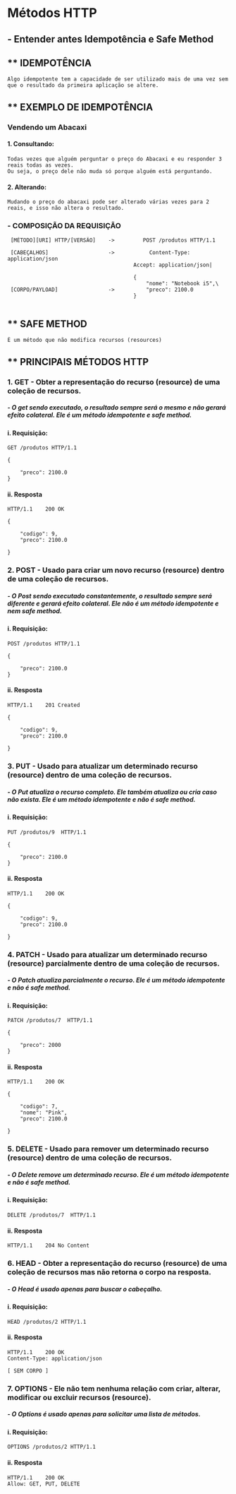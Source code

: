 # Métodos HTTP
## - Entender antes Idempotência e Safe Method
## ** IDEMPOTÊNCIA
````
Algo idempotente tem a capacidade de ser utilizado mais de uma vez sem que o resultado da primeira aplicação se altere.
````
## ** EXEMPLO DE IDEMPOTÊNCIA
### Vendendo um Abacaxi
#### 1. Consultando:
````
Todas vezes que alguém perguntar o preço do Abacaxi e eu responder 3 reais todas as vezes.
Ou seja, o preço dele não muda só porque alguém está perguntando.

````

#### 2. Alterando:
````
Mudando o preço do abacaxi pode ser alterado várias vezes para 2 reais, e isso não altera o resultado.

````

### - COMPOSIÇÃO DA REQUISIÇÃO
````
 [MÉTODO][URI] HTTP/[VERSÃO]    ->         POST /produtos HTTP/1.1 
 
 [CABEÇALHOS]                   ->           Content-Type: application/json
										Accept: application/json|
										
										{ 
											"nome": "Notebook i5",\
 [CORPO/PAYLOAD]		        ->			"preco": 2100.0
										}
 						
````

## ** SAFE METHOD
````
É um método que não modifica recursos (resources)

````

## ** PRINCIPAIS MÉTODOS HTTP

### 1. GET - Obter a representação do recurso (resource) de uma coleção de recursos.
##### - O get sendo executado, o resultado sempre será o mesmo e não gerará efeito colateral. Ele é um método idempotente e safe method.

#### i. Requisição:
````
GET /produtos HTTP/1.1 

{ 

	"preco": 2100.0
}									

````

#### ii. Resposta
````
HTTP/1.1 	200 OK	

{ 

	"codigo": 9,
	"preco": 2100.0

}							

````

										
### 2. POST - Usado para criar um novo recurso (resource) dentro de uma coleção de recursos.
##### - O Post sendo executado constantemente, o resultado sempre será diferente e gerará efeito colateral. Ele não é um método idempotente e nem safe method.
#### i. Requisição:
````
POST /produtos HTTP/1.1 

{ 

	"preco": 2100.0
}									

````

#### ii. Resposta
````
HTTP/1.1 	201 Created

{ 

	"codigo": 9,
	"preco": 2100.0

}							

````


### 3. PUT - Usado para atualizar um determinado recurso (resource) dentro de uma coleção de recursos.
##### - O Put atualiza o recurso completo. Ele também atualiza ou cria caso não exista. Ele é um método idempotente e não é safe method.
#### i. Requisição:
````
PUT /produtos/9  HTTP/1.1 

{ 

	"preco": 2100.0
}									

````

#### ii. Resposta
````
HTTP/1.1 	200 OK	

{ 

	"codigo": 9,
	"preco": 2100.0

}							

````


### 4. PATCH - Usado para atualizar um determinado recurso (resource) parcialmente dentro de uma coleção de recursos.
##### - O Patch atualiza parcialmente o recurso. Ele é um método idempotente e não é safe method.
#### i. Requisição:
````
PATCH /produtos/7  HTTP/1.1 

{ 

	"preco": 2000
}									

````

#### ii. Resposta
````
HTTP/1.1 	200 OK	

{ 

	"codigo": 7,
	"nome": "Pink",
	"preco": 2100.0

}							

````

### 5. DELETE - Usado para remover um determinado recurso (resource) dentro de uma coleção de recursos.
##### - O Delete remove um determinado recurso. Ele é um método idempotente e não é safe method.
#### i. Requisição:
````
DELETE /produtos/7  HTTP/1.1 

````

#### ii. Resposta
````
HTTP/1.1 	204 No Content						

````

### 6. HEAD - Obter a representação do recurso (resource) de uma coleção de recursos mas não retorna o corpo na resposta.
##### - O Head é usado apenas para buscar o cabeçalho.

#### i. Requisição:
````
HEAD /produtos/2 HTTP/1.1									

````

#### ii. Resposta
````
HTTP/1.1 	200 OK	
Content-Type: application/json

[ SEM CORPO ]							

````

### 7. OPTIONS - Ele não tem nenhuma relação com criar, alterar, modificar ou excluir recursos (resource).
##### - O Options é usado apenas para solicitar uma lista de métodos.

#### i. Requisição:
````
OPTIONS /produtos/2 HTTP/1.1									

````

#### ii. Resposta
````
HTTP/1.1 	200 OK	
Allow: GET, PUT, DELETE							

````
